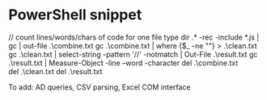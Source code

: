 # PowerShell snippet

// count lines/words/chars of code for one file type
dir .\* -rec -include *.js | gc | out-file .\combine.txt
gc .\combine.txt | where {$_ -ne ""} > .\clean.txt
gc .\clean.txt | select-string -pattern '\/\/' -notmatch | Out-File .\result.txt
gc .\result.txt | Measure-Object -line –word -character
del .\combine.txt  
del .\clean.txt 
del .\result.txt

To add: AD queries, CSV parsing, Excel COM interface
